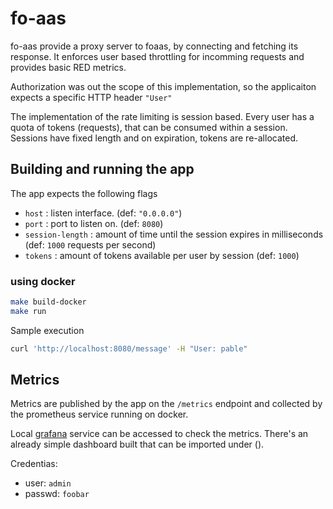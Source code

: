# fo-aas

fo-aas provide a proxy server to foaas, by connecting and fetching its response. It enforces user based throttling for incomming requests and provides basic RED metrics.

Authorization was out the scope of this implementation, so the applicaiton expects a specific HTTP header `"User"`

The implementation of the rate limiting is session based. Every user has a quota of tokens (requests), that can be consumed within a session. Sessions have fixed length and on expiration, tokens are re-allocated.

## Building and running the app

The app expects the following flags

- `host` : listen interface. (def: `"0.0.0.0"`)
- `port` : port to listen on. (def: `8080`)
- `session-length` : amount of time until the session expires in milliseconds  (def: `1000` requests per second)
- `tokens` : amount of tokens available per user by session (def: `1000`)

### using docker

```bash
make build-docker
make run
```

Sample execution

```bash
curl 'http://localhost:8080/message' -H "User: pable"
```

## Metrics

Metrics are published by the app on the `/metrics` endpoint and collected by the prometheus service running on docker.

Local [grafana]( http://localhost:3000/ ) service can be accessed to check the metrics. There's an already simple dashboard built that can be imported under ().

Credentias:

- user: `admin`
- passwd: `foobar`
